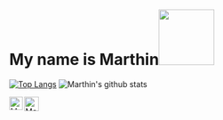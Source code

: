 <h1>My name is Marthin<img src="https://media.giphy.com/media/j6ZhcAyUctYrj2ueBi/giphy.gif" width="100px"></h1>

[![Top Langs](https://github-readme-stats.vercel.app/api/top-langs/?username=MarthinKorb&theme=tokyonight&layout=compact)](https://github.com/MarthinKorb/github-readme-stats)
![Marthin's github stats](https://github-readme-stats.vercel.app/api?username=MarthinKorb&show_icons=true&theme=tokyonight)


<p style="justify-content:center width: 100%">
	<a href="https://www.linkedin.com/in/marthin-korb/">
	<img align="left" alt="Marthin Korb | Linkedin" width="24px" src="https://github.com/TheDudeThatCode/TheDudeThatCode/blob/master/Assets/Linkedin.svg" />
  	</a> &nbsp;&nbsp;
	<a href="mailto:marthinkorb@gmail.com">
    	 <img align="left" alt="Marthin Korb | Gmail" width="26px" src="https://github.com/TheDudeThatCode/TheDudeThatCode/blob/master/Assets/Gmail.svg" />
  	</a>
</p>
